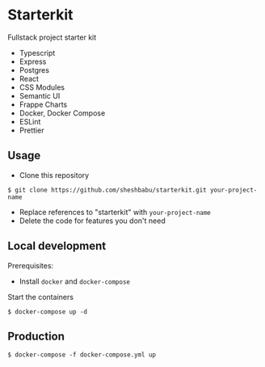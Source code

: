 # Starterkit

Fullstack project starter kit

- Typescript
- Express
- Postgres
- React
- CSS Modules
- Semantic UI
- Frappe Charts
- Docker, Docker Compose
- ESLint
- Prettier

## Usage

- Clone this repository

```shell
$ git clone https://github.com/sheshbabu/starterkit.git your-project-name
```

- Replace references to "starterkit" with `your-project-name`
- Delete the code for features you don't need

## Local development

Prerequisites:

- Install `docker` and `docker-compose`

Start the containers

```shell
$ docker-compose up -d
```

## Production

```shell
$ docker-compose -f docker-compose.yml up
```
